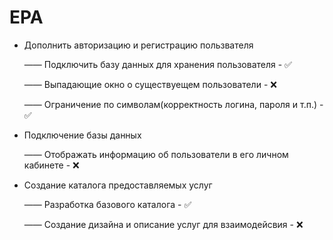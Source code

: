 # EPA

- Дополнить авторизацию и регистрацию пользвателя

  —— Подключить базу данных для хранения пользователя - ✅
  
  —— Выпадающие окно о существуещем пользователи - ❌
  
  —— Ограничение по символам(корректность логина, пароля и т.п.) - ✅
  

- Подключение базы данных

  —— Отображать информацию об пользователи в его личном кабинете - ❌

- Создание каталога предоставляемых услуг
  
  —— Разработка базового каталога - ✅
  
  —— Создание дизайна и описание услуг для взаимодейсвия - ❌
